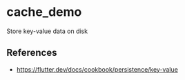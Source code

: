 # cache_demo

Store key-value data on disk

## References

- https://flutter.dev/docs/cookbook/persistence/key-value
